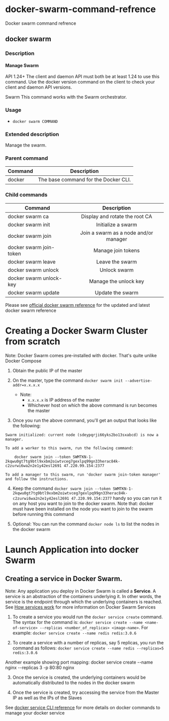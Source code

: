 # docker-swarm-command-refrence
Docker swarm command refrence

## docker swarm

### Description
#### Manage Swarm

API 1.24+  The client and daemon API must both be at least 1.24 to use this command. Use the docker version command on the client to check your client and daemon API versions.

Swarm This command works with the Swarm orchestrator.

### Usage
- `docker swarm COMMAND`

### Extended description

Manage the swarm.

### Parent command
| Command       | Description                          | 
| ------------- |:------------------------------------:| 
| docker        | The base command for the Docker CLI. | 

### Child commands
| Command       | Description                          | 
| ------------- |:------------------------------------:| 
| docker swarm ca | Display and rotate the root CA | 
| docker swarm init      | Initialize a swarm      | 
| docker swarm join | 	Join a swarm as a node and/or manager    | 
| docker swarm join-token | Manage join tokens | 
| docker swarm leave    | Leave the swarm      | 
| docker swarm unlock	| Unlock swarm |
| docker swarm unlock-key |	Manage the unlock key |
| docker swarm update | Update the swarm |

Please see [official docker swarm reference](https://docs.docker.com/engine/reference/commandline/swarm/) for the updated and latest docker swarm reference


# Creating a Docker Swarm Cluster from scratch

Note: Docker Swarm comes pre-installed with docker. That's quite unlike Docker Compose

1. Obtain the public IP of the master

2. On the master, type the command `docker swarm init --advertise-addr=x.x.x.x`
    - Note: 
      - `x.x.x.x` is IP address of the master
      - Whichever host on which the above command is run becomes the master

3. Once you run the above command, you'll get an output that looks like the following:

```
Swarm initialized: current node (sdeypqrji66yks2bo13sxabcd) is now a manager.

To add a worker to this swarm, run the following command:

    docker swarm join --token SWMTKN-1-2kqwu0gt7tg9btl9xxbm2oiwtvceg7gexlpq99gn33herac84k-c2zurwi6wa2n2e1y42esl2691 47.220.99.154:2377

To add a manager to this swarm, run 'docker swarm join-token manager' and follow the instructions.
```

4. Keep the command `docker swarm join --token SWMTKN-1-2kqwu0gt7tg9btl9xxbm2oiwtvceg7gexlpq99gn33herac84k-c2zurwi6wa2n2e1y42esl2691 47.220.99.154:2377` handy so you can run it on any host you want to join to the docker swarm. Note that: docker must have been installed on the node you want to join to the swarm before running this command


5. Optional: You can run the command `docker node ls` to list the nodes in the docker swarm


# Launch Application into docker Swarm

## Creating a service in Docker Swarm.

Note: Any application you deploy in Docker Swarm is called a **Service**. A service is an abstraction of the containers underlying it. In other words, the service is the endpoint through which the underlying containers is reached. See [How services work](https://docs.docker.com/engine/swarm/how-swarm-mode-works/services/) for more information on Docker Swarm Services

1. To create a service you would run the `docker service create` command. The syntax for the command is: `docker service create --name <name-of-service> --replicas <number_of_replicas> <image-name>`. For example: `docker service create --name redis redis:3.0.6`

2. To create a service with a number of replicas, say 5 replicas, you run the command as follows: `docker service create --name redis --replicas=5 redis:3.0.6`

Another example showing port mapping: docker service create --name nginx --replicas 3 -p 80:80 nginx

3. Once the service is created, the underlying containers would be automatically distributed to the nodes in the docker swarm

4. Once the service is created, try accessing the service from the Master IP as well as the IPs of the Slaves

See [docker service CLI reference](https://docs.docker.com/engine/reference/commandline/service/) for more details on docker commands to manage your docker service
